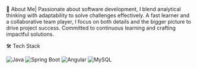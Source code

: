 🚀 About Me|
Passionate about software development, I blend analytical thinking with adaptability to solve challenges effectively. A fast learner and a collaborative team player, I focus on both details and the bigger picture to drive project success. Committed to continuous learning and crafting impactful solutions.

🛠 Tech Stack
<p align="left"> <img src="https://img.shields.io/badge/Java-ED8B00?style=for-the-badge&logo=openjdk&logoColor=white" alt="Java" /> <img src="https://img.shields.io/badge/Spring_Boot-6DB33F?style=for-the-badge&logo=spring-boot&logoColor=white" alt="Spring Boot" /> <img src="https://img.shields.io/badge/Angular-DD0031?style=for-the-badge&logo=angular&logoColor=white" alt="Angular" /> <img src="https://img.shields.io/badge/MySQL-4479A1?style=for-the-badge&logo=mysql&logoColor=white" alt="MySQL" /> </p>

